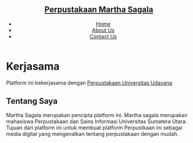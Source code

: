 <html> 
      <head>
            <meta charset="UTF-8">
            <meta name="viewport" content=width+device-width, initial-scale+1.0">
            <title>Library Website</title>
            <link rel="stylesheet" href="style.css">
      </head>
      <body>
            <header>
                  <nav class="navbar">
                        <a href="#" class=nav-logo">
                              <h2 class="logo-text">Perpustakaan Martha Sagala</h2>
                        </a>
                        <ul class="nav-menu">
                        <li class="nav-item">
                              <a href="#" class="nav-link">Home</a>
                        </li>
                         <li class="nav-item">
                              <a href="#" class="nav-link">About Us</a>
                        </li>
                         <li class="nav-item">
                              <a href="#" class="nav-link">Contact Us</a>
                        </li>
                  </nav>
            </header>
      </body>
</html>
<Perpustakaan pribadi Martha Sagala>
<head></head>
<h1>Kerjasama</h1>
      <p>Platform ini bekerjasama dengan <a href="https://e-perpus.unud.ac.id/" target="_blank">Perpustakaan Universitas Udayana</a></p>
<h2>Tentang Saya</h2>Martha Sagala merupakan pencipta platform ini. Martha sagala merupakan mahasiswa Perpustakaan dan Sains Informasi Universitas Sumatera Utara. Tujuan dari platform ini untuk membuat platform Perpustkaan ini sebagai media digital yang mengenalkan tentang perpustakaan dengan mudah. 

